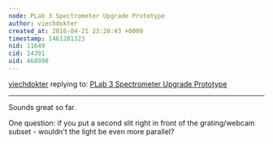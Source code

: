 ```yaml
---
node: PLab 3 Spectrometer Upgrade Prototype
author: viechdokter
created_at: 2016-04-21 23:28:43 +0000
timestamp: 1461281323
nid: 11649
cid: 14391
uid: 468990
---
```




[viechdokter](../profile/viechdokter) replying to: [PLab 3 Spectrometer Upgrade Prototype](../notes/stoft/03-02-2015/plab-3-spectrometer-upgrade-prototype)

----
Sounds great so far. 

One question: if you put a second slit right in front of the grating/webcam subset - wouldn't the light be even more parallel?